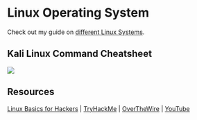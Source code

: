 # Linux Operating System

Check out my guide on <a href="https://lucky-salto-c8e.notion.site/Linux-Operating-System-cae01ce27c4d4088bf2c6258bd991cc1?pvs=4/">different Linux Systems</a>.

## Kali Linux Command Cheatsheet

<div>
<img src="https://www.thecrazyprogrammer.com/wp-content/uploads/2016/02/Kali-Linux-Commands-Cheat-Sheet.png?ezimgfmt=ng%3Awebp%2Fngcb1%2Frs%3Adevice%2Frscb1-1" />
</div>

## Resources
<div>
<a href="https://a.co/d/aQK0gfq" target="_blank">Linux Basics for Hackers</a> |
<a href="https://tryhackme.com/r/hacktivities/searchkind=all&difficulty=all&order=relevance&roomType=all&contentSubType=all&status=all&searchText=linux&page=1">TryHackMe</a> |
<a href="https://overthewire.org/wargames/">OverTheWire</a> |
<a href="https://www.youtube.com/" target="_blank">YouTube</a>
</div>
